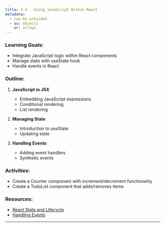 ```yaml
---
title: 4.4 - Using JavaScript Within React
metadata:
  - Can be provided
  - as: objects
    or: arrays
---
```


### Learning Goals:

- Integrate JavaScript logic within React components
- Manage state with useState hook
- Handle events in React

### Outline:

1. **JavaScript in JSX**

   - Embedding JavaScript expressions
   - Conditional rendering
   - List rendering

2. **Managing State**

   - Introduction to useState
   - Updating state

3. **Handling Events**
   - Adding event handlers
   - Synthetic events

### Activities:

- Create a Counter component with increment/decrement functionality
- Create a TodoList component that adds/removes items

### Resources:

- [React State and Lifecycle](https://reactjs.org/docs/state-and-lifecycle.html)
- [Handling Events](https://reactjs.org/docs/handling-events.html)

---